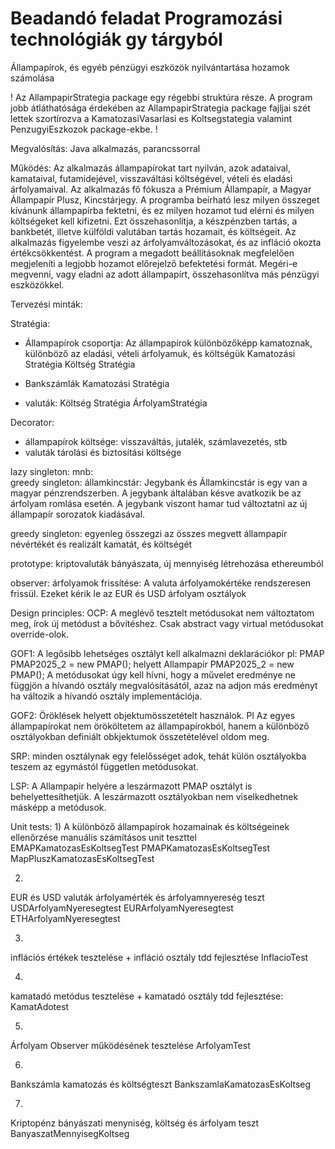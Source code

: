 # Beadandó feladat Programozási technológiák gy tárgyból
Állampapírok, és egyéb pénzügyi eszközök nyilvántartása
hozamok számolása

! 
Az AllampapirStrategia package egy régebbi struktúra része. 
A program jobb átláthatósága érdekében az AllampapirStrategia
package fajljai szét lettek szortírozva a KamatozasiVasarlasi es Koltsegstategia
valamint PenzugyiEszkozok package-ekbe.
!

Megvalósítás:
Java alkalmazás, parancssorral 


Működés:
Az alkalmazás állampapírokat tart nyilván, azok adataival, kamataival, futamidejével, visszaváltási költségével, vételi és eladási árfolyamaival. 
Az alkalmazás fő fókusza a Prémium Állampapír, a Magyar Állampapír Plusz, Kincstárjegy. 
A programba beírható lesz milyen összeget kívánunk állampapírba fektetni, és ez milyen hozamot tud elérni és milyen költségeket kell kifizetni. Ezt összehasonlítja, a készpénzben tartás, a bankbetét, illetve külföldi valutában tartás hozamait, és költségeit. 
Az alkalmazás figyelembe veszi az árfolyamváltozásokat, és az infláció okozta értékcsökkentést.
A program a megadott beállításoknak megfelelően megjeleníti a legjobb hozamot előrejelző befektetési formát.
Megéri-e megvenni, vagy eladni az adott állampapírt, összehasonlítva más pénzügyi eszközökkel.



Tervezési minták:

Stratégia: 
- Állampapírok csoportja: 
Az állampapírok különbözőképp kamatoznak, különböző az eladási, vételi árfolyamuk, és költségük
Kamatozási Stratégia
Költség Stratégia

- Bankszámlák 
Kamatozási Stratégia

- valuták: 
Költség Stratégia
ÁrfolyamStratégia



Decorator: 
- állampapírok költsége: visszaváltás, jutalék, számlavezetés, stb
- valuták tárolási és biztosítási költsége


lazy singleton: mnb:  
greedy singleton: államkincstár: 
Jegybank és Államkincstár is egy van a magyar pénzrendszerben. A jegybank általában késve avatkozik be az árfolyam romlása esetén. A jegybank viszont hamar tud változtatni az új állampapír sorozatok kiadásával.


greedy singleton: egyenleg
összegzi az összes megvett állampapír névértékét és realizált kamatát, és költségét



prototype: kriptovaluták bányászata, új mennyiség létrehozása ethereumból


observer: árfolyamok frissítése: 
A valuta árfolyamokértéke rendszeresen frissül. Ezeket kérik le az EUR és USD árfolyam osztályok




Design principles:
OCP:
A meglévő tesztelt metódusokat nem változtatom meg, írok új metódust a bővítéshez.
Csak abstract vagy virtual metódusokat override-olok.


GOF1:
A legősibb lehetséges osztályt kell alkalmazni deklarációkor
pl:
PMAP PMAP2025_2 = new PMAP(); helyett
Allampapir PMAP2025_2 = new PMAP();
A metódusokat úgy kell hívni, hogy a művelet eredménye ne függjön a hívandó osztály megvalósításától, azaz na adjon más eredményt ha változik a hívandó osztály implementációja.


GOF2:
Öröklések helyett objektumösszetételt használok. Pl Az egyes állampapírokat nem örököltetem az állampapírokból, hanem a különböző osztályokban definiált obkjektumok összetételével oldom meg.


SRP:
minden osztálynak egy felelősséget adok, tehát külön osztályokba teszem az egymástól független metódusokat.


LSP: 
A Allampapir helyére a leszármazott PMAP osztályt is behelyettesíthetjük. A leszármazott osztályokban nem viselkedhetnek másképp a metódusok.




Unit tests:
1) 
A különböző állampapírok hozamainak és költségeinek ellenőrzése manuális számításos unit teszttel
EMAPKamatozasEsKoltsegTest
PMAPKamatozasEsKoltsegTest
MapPluszKamatozasEsKoltsegTest

2) 
EUR és USD valuták árfolyamérték és árfolyamnyereség teszt
USDArfolyamNyeresegtest
EURArfolyamNyeresegtest
ETHArfolyamNyeresegtest


3)
inflációs értékek tesztelése + infláció osztály tdd fejlesztése
InflacioTest


4) 
kamatadó metódus tesztelése + kamatadó osztály tdd fejlesztése:
KamatAdotest

5) 
Árfolyam Observer működésének tesztelése
ArfolyamTest

6) 
Bankszámla kamatozás és költségteszt
BankszamlaKamatozasEsKoltseg

7) 
Kriptopénz bányászati menyniség, költség és árfolyam teszt
BanyaszatMennyisegKoltseg
